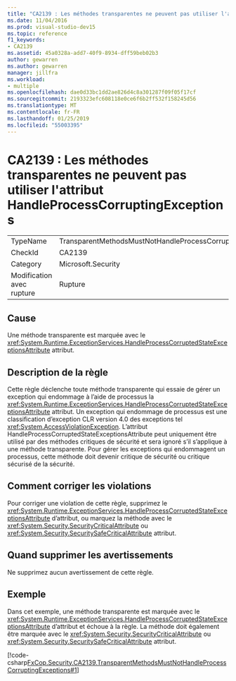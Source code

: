 ```yaml
---
title: "CA2139 : Les méthodes transparentes ne peuvent pas utiliser l'attribut HandleProcessCorruptingExceptions"
ms.date: 11/04/2016
ms.prod: visual-studio-dev15
ms.topic: reference
f1_keywords:
- CA2139
ms.assetid: 45a0328a-add7-40f9-8934-dff59beb02b3
author: gewarren
ms.author: gewarren
manager: jillfra
ms.workload:
- multiple
ms.openlocfilehash: dae0d33bc1dd2ae826d4c8a301287f09f05f17cf
ms.sourcegitcommit: 2193323efc608118e0ce6f6b2ff532f158245d56
ms.translationtype: MT
ms.contentlocale: fr-FR
ms.lasthandoff: 01/25/2019
ms.locfileid: "55003395"
---
```

# <a name="ca2139-transparent-methods-may-not-use-the-handleprocesscorruptingexceptions-attribute"></a>CA2139 : Les méthodes transparentes ne peuvent pas utiliser l'attribut HandleProcessCorruptingExceptions

|||
|-|-|
|TypeName|TransparentMethodsMustNotHandleProcessCorruptingExceptions|
|CheckId|CA2139|
|Category|Microsoft.Security|
|Modification avec rupture|Rupture|

## <a name="cause"></a>Cause
 Une méthode transparente est marquée avec le <xref:System.Runtime.ExceptionServices.HandleProcessCorruptedStateExceptionsAttribute> attribut.

## <a name="rule-description"></a>Description de la règle
 Cette règle déclenche toute méthode transparente qui essaie de gérer un exception qui endommage à l’aide de processus la <xref:System.Runtime.ExceptionServices.HandleProcessCorruptedStateExceptionsAttribute> attribut. Un exception qui endommage de processus est une classification d’exception CLR version 4.0 des exceptions tel <xref:System.AccessViolationException>. L’attribut HandleProcessCorruptedStateExceptionsAttribute peut uniquement être utilisé par des méthodes critiques de sécurité et sera ignoré s’il s’applique à une méthode transparente. Pour gérer les exceptions qui endommagent un processus, cette méthode doit devenir critique de sécurité ou critique sécurisé de la sécurité.

## <a name="how-to-fix-violations"></a>Comment corriger les violations
 Pour corriger une violation de cette règle, supprimez le <xref:System.Runtime.ExceptionServices.HandleProcessCorruptedStateExceptionsAttribute> d’attribut, ou marquez la méthode avec le <xref:System.Security.SecurityCriticalAttribute> ou <xref:System.Security.SecuritySafeCriticalAttribute> attribut.

## <a name="when-to-suppress-warnings"></a>Quand supprimer les avertissements
 Ne supprimez aucun avertissement de cette règle.

## <a name="example"></a>Exemple
 Dans cet exemple, une méthode transparente est marquée avec le <xref:System.Runtime.ExceptionServices.HandleProcessCorruptedStateExceptionsAttribute> d’attribut et échoue à la règle. La méthode doit également être marquée avec le <xref:System.Security.SecurityCriticalAttribute> ou <xref:System.Security.SecuritySafeCriticalAttribute> attribut.

 [!code-csharp[FxCop.Security.CA2139.TransparentMethodsMustNotHandleProcessCorruptingExceptions#1](../code-quality/codesnippet/CSharp/ca2139-transparent-methods-may-not-use-the-handleprocesscorruptingexceptions-attribute_1.cs)]